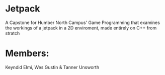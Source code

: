# Jetpack

A Capstone for Humber North Campus' Game Programming that examines the workings of a jetpack in a 2D enviroment, made entirely on C++ from stratch

# Members:
Keyndid Elmi, Wes Gustin & Tanner Unsworth
